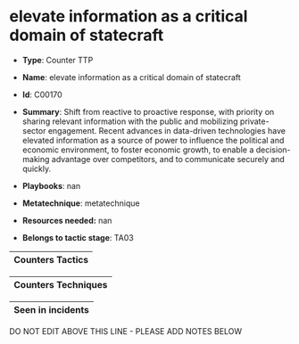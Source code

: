 # elevate information as a critical domain of statecraft

* **Type**: Counter TTP

* **Name**: elevate information as a critical domain of statecraft

* **Id**: C00170

* **Summary**: Shift from reactive to proactive response, with priority on sharing relevant information with the public and mobilizing private-sector engagement. Recent advances in data-driven technologies have elevated information as a source of power to influence the political and economic environment, to foster economic growth, to enable a decision-making advantage over competitors, and to communicate securely and quickly.

* **Playbooks**: nan

* **Metatechnique**: metatechnique

* **Resources needed:** nan

* **Belongs to tactic stage**: TA03


| Counters Tactics |
| ---------------- |



| Counters Techniques |
| ------------------- |



| Seen in incidents |
| ----------------- |

DO NOT EDIT ABOVE THIS LINE - PLEASE ADD NOTES BELOW